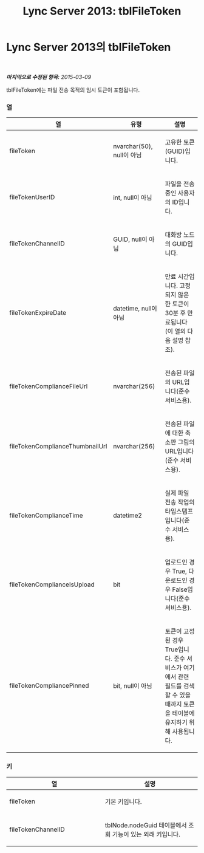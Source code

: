 ﻿---
title: 'Lync Server 2013: tblFileToken'
TOCTitle: tblFileToken
ms:assetid: 49e7dd79-1607-443c-818a-88c160e4ed06
ms:mtpsurl: https://technet.microsoft.com/ko-kr/library/Gg558646(v=OCS.15)
ms:contentKeyID: 49303539
ms.date: 08/10/2015
mtps_version: v=OCS.15
ms.translationtype: HT
---

# Lync Server 2013의 tblFileToken

 

_**마지막으로 수정된 항목:** 2015-03-09_

tblFileToken에는 파일 전송 목적의 임시 토큰이 포함됩니다.

### 열

<table>
<colgroup>
<col style="width: 33%" />
<col style="width: 33%" />
<col style="width: 33%" />
</colgroup>
<thead>
<tr class="header">
<th>열</th>
<th>유형</th>
<th>설명</th>
</tr>
</thead>
<tbody>
<tr class="odd">
<td><p>fileToken</p></td>
<td><p>nvarchar(50), null이 아님</p></td>
<td><p>고유한 토큰(GUID)입니다.</p></td>
</tr>
<tr class="even">
<td><p>fileTokenUserID</p></td>
<td><p>int, null이 아님</p></td>
<td><p>파일을 전송 중인 사용자의 ID입니다.</p></td>
</tr>
<tr class="odd">
<td><p>fileTokenChannelID</p></td>
<td><p>GUID, null이 아님</p></td>
<td><p>대화방 노드의 GUID입니다.</p></td>
</tr>
<tr class="even">
<td><p>fileTokenExpireDate</p></td>
<td><p>datetime, null이 아님</p></td>
<td><p>만료 시간입니다. 고정되지 않은 한 토큰이 30분 후 만료됩니다(이 열의 다음 설명 참조).</p></td>
</tr>
<tr class="odd">
<td><p>fileTokenComplianceFileUrl</p></td>
<td><p>nvarchar(256)</p></td>
<td><p>전송된 파일의 URL입니다(준수 서비스용).</p></td>
</tr>
<tr class="even">
<td><p>fileTokenComplianceThumbnailUrl</p></td>
<td><p>nvarchar(256)</p></td>
<td><p>전송된 파일에 대한 축소판 그림의 URL입니다(준수 서비스용).</p></td>
</tr>
<tr class="odd">
<td><p>fileTokenComplianceTime</p></td>
<td><p>datetime2</p></td>
<td><p>실제 파일 전송 작업의 타임스탬프입니다(준수 서비스용).</p></td>
</tr>
<tr class="even">
<td><p>fileTokenComplianceIsUpload</p></td>
<td><p>bit</p></td>
<td><p>업로드인 경우 True, 다운로드인 경우 False입니다(준수 서비스용).</p></td>
</tr>
<tr class="odd">
<td><p>fileTokenCompliancePinned</p></td>
<td><p>bit, null이 아님</p></td>
<td><p>토큰이 고정된 경우 True입니다. 준수 서비스가 여기에서 관련 필드를 검색할 수 있을 때까지 토큰을 테이블에 유지하기 위해 사용됩니다.</p></td>
</tr>
</tbody>
</table>


### 키

<table>
<colgroup>
<col style="width: 50%" />
<col style="width: 50%" />
</colgroup>
<thead>
<tr class="header">
<th>열</th>
<th>설명</th>
</tr>
</thead>
<tbody>
<tr class="odd">
<td><p>fileToken</p></td>
<td><p>기본 키입니다.</p></td>
</tr>
<tr class="even">
<td><p>fileTokenChannelID</p></td>
<td><p>tblNode.nodeGuid 테이블에서 조회 기능이 있는 외래 키입니다.</p></td>
</tr>
</tbody>
</table>

